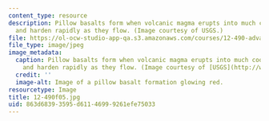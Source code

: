```yaml
---
content_type: resource
description: Pillow basalts form when volcanic magma erupts into much cooler air/water
  and harden rapidly as they flow. (Image courtesy of USGS.)
file: https://ol-ocw-studio-app-qa.s3.amazonaws.com/courses/12-490-advanced-igneous-petrology-fall-2005/863d68393595d61146999261efe75033_12-490f05.jpg
file_type: image/jpeg
image_metadata:
  caption: Pillow basalts form when volcanic magma erupts into much cooler air/water
    and harden rapidly as they flow. (Image courtesy of [USGS](http://www.usgs.gov/).)
  credit: ''
  image-alt: Image of a pillow basalt formation glowing red.
resourcetype: Image
title: 12-490f05.jpg
uid: 863d6839-3595-d611-4699-9261efe75033
---
```

